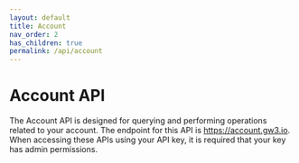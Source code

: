 ```yaml
---
layout: default
title: Account
nav_order: 2
has_children: true
permalink: /api/account
---
```


# Account API

The Account API is designed for querying and performing operations related to your account. The endpoint for this API is https://account.gw3.io. When accessing these APIs using your API key, it is required that your key has admin permissions. 
